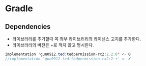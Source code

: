 # Gradle
## Dependencies
- 라이브러리를 추가할때 꼭 외부 라이브러리의 라이센스 고지를 추가한다.
- 라이브러리의 버전은 +로 적지 않고 명시한다.
```java
implementation 'gun0912.ted:tedpermission-rx2:2.2.0' <- O
//implementation 'gun0912.ted:tedpermission-rx2:2.+' <- X
```
